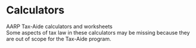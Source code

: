 # Calculators
AARP Tax-Aide calculators and worksheets
<br />Some aspects of tax law in these calculators may be missing because they are out of scope for the Tax-Aide program.
